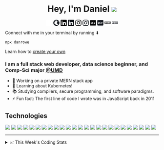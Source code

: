 <h1 align="center">Hey, I'm Daniel <img src="https://emojis.slackmojis.com/emojis/images/1595173218/9723/dog_cool.gif?1595173218" width="30" margin-top="5"/></h1>
<p align="center">
<a href=https://drowe.dev target="blank"><img align="center" src="./img/globe.svg" alt="drowe.dev" height="20" width="20" /></a>
<a href=https://drowe.dev target="blank"><img align="center" src="./img/globe_dark.svg" alt="drowe.dev" height="20" width="20" /></a>
<a href=https://linkedin.com/in/danjrowe target="blank"><img align="center" src="./img/linkedin.svg" alt="danjrowe" height="20" width="20" /></a>
<a href=https://linkedin.com/in/danjrowe target="blank"><img align="center" src="./img/linkedin_dark.svg" alt="danjrowe" height="20" width="20" /></a>
<a href=https://instagram.com/drowes target="blank"><img align="center" src="./img/instagram.svg" alt="drowes" height="20" width="20" /></a>
<a href=https://instagram.com/drowes target="blank"><img align="center" src="./img/instagram_dark.svg" alt="drowes" height="20" width="20" /></a>
<a href=https://dev.to/danrowe target="blank"><img align="center" src="./img/dev-badge.svg" alt="Daniel Rowe's DEV Profile" height="20" width="20"></a>
<a href=https://dev.to/danrowe target="blank"><img align="center" src="./img/dev-badge_dark.svg" alt="Daniel Rowe's DEV Profile" height="20" width="20"></a>
<a href=https://www.npmjs.com/~danrowe target="blank"><img align="center" src="./img/npm.svg" alt="Daniel Rowe's npmjs profile" height="20" width="20" /></a>
<a href=https://www.npmjs.com/~danrowe target="blank"><img align="center" src="./img/npm_dark.svg" alt="Daniel Rowe's npmjs profile" height="20" width="20" /></a>
</p>

Connect with me in your terminal by running ⬇
```bash
npx danrowe
```
Learn how to [create your own](https://github.com/DanRowe/npx-card#readme)

### I am a full stack web developer, data science beginner, and Comp-Sci major [@UMD](https://umd.edu/)

- 🔭 Working on a private MERN stack app
- 🌱 Learning about Kubernetes!
- 📚 Studying compilers, secure programming, and software paradigms.
- ⚡ Fun fact: The first line of code I wrote was in JavaScript back in 2011

## Technologies

<div>
<img src="https://img.shields.io/badge/javascript%20-%23323330.svg?&style=for-the-badge&logo=javascript&logoColor=%23F7DF1E"/>
<img src="https://img.shields.io/badge/typescript%20-%23007ACC.svg?&style=for-the-badge&logo=typescript&logoColor=white"/>
<img src="https://img.shields.io/badge/html5%20-%23E34F26.svg?&style=for-the-badge&logo=html5&logoColor=white"/>
<img src="https://img.shields.io/badge/css3%20-%231572B6.svg?&style=for-the-badge&logo=css3&logoColor=white"/>
<img src="https://img.shields.io/badge/python%20-%2314354C.svg?&style=for-the-badge&logo=python&logoColor=white"/>
<img src="https://img.shields.io/badge/java-%23ED8B00.svg?&style=for-the-badge&logo=java&logoColor=white"/>
<img src="https://img.shields.io/badge/ruby-%23CC342D.svg?&style=for-the-badge&logo=ruby&logoColor=white"/>
<img src="https://img.shields.io/badge/go-%2300ADD8.svg?&style=for-the-badge&logo=go&logoColor=white"/>
<img src="https://img.shields.io/badge/c%20-%2300599C.svg?&style=for-the-badge&logo=c&logoColor=white"/>
<img src="https://img.shields.io/badge/c++%20-%2300599C.svg?&style=for-the-badge&logo=c%2B%2B&ogoColor=white"/>
<img src="https://img.shields.io/badge/ocaml%20-%23EC6813.svg?&style=for-the-badge&logo=ocaml&logoColor=white"/>
<img src="https://img.shields.io/badge/react%20-%2320232a.svg?&style=for-the-badge&logo=react&logoColor=%2361DAFB"/>
<img src="https://img.shields.io/badge/angular%20-%23DD0031.svg?&style=for-the-badge&logo=angular&logoColor=white"/>
<img src="https://img.shields.io/badge/express.js%20-%23404d59.svg?&style=for-the-badge"/>
<img src="https://img.shields.io/badge/gatsby%20-%23663399.svg?&style=for-the-badge&logo=gatsby&logoColor=white"/>
<img src="https://img.shields.io/badge/material%20ui%20-%230081CB.svg?&style=for-the-badge&logo=material-ui&logoColor=white"/>
<img src="https://img.shields.io/badge/bootstrap%20-%23563D7C.svg?&style=for-the-badge&logo=bootstrap&logoColor=white"/>
<img src ="https://img.shields.io/badge/MongoDB-%234ea94b.svg?&style=for-the-badge&logo=mongodb&logoColor=white"/>
<img src="https://img.shields.io/badge/mysql%20-%234479A1.svg?&style=for-the-badge&logo=mysql&logoColor=white"/>
<img src="https://img.shields.io/badge/heroku%20-%23430098.svg?&style=for-the-badge&logo=heroku&logoColor=white"/>
<img src="https://img.shields.io/badge/AWS%20-%23FF9900.svg?&style=for-the-badge&logo=amazon-aws&logoColor=white"/>
<img src="https://img.shields.io/badge/firebase%20-%23FFCA28.svg?&style=for-the-badge&logo=firebase&logoColor=white"/>
<img src="https://img.shields.io/badge/vscode%20-%23007ACC.svg?&style=for-the-badge&logo=visual%20studio%20code&logoColor=white"/>
<img src="https://img.shields.io/badge/git%20-%23F05033.svg?&style=for-the-badge&logo=git&logoColor=white"/>
<img src="https://img.shields.io/badge/nginx%20-%23009639.svg?&style=for-the-badge&logo=nginx&logoColor=white"/>
</div>

---

<details>
    <summary>📈 This Week's Coding Stats</summary>

<!-- [![DanRowe1's github stats](https://github-readme-stats.danrowe1.vercel.app/api?username=DanRowe1&count_private=true&show_icons=true)](https://github.com/anuraghazra/github-readme-stats) -->

<!--START_SECTION:waka-->
**🐱 My Github Data** 

> 🏆 6 Contributions in the Year 2021
 > 
> 📦 160.9 kB Used in Github's Storage 
 > 
> 🚫 Not Opted to Hire
 > 
> 📜 15 Public Repositories 
 > 
> 🔑 23 Private Repositories  
 > 
**I'm a Night 🦉** 

```text
🌞 Morning    8 commits      █░░░░░░░░░░░░░░░░░░░░░░░░   4.02% 
🌆 Daytime    38 commits     ████░░░░░░░░░░░░░░░░░░░░░   19.1% 
🌃 Evening    93 commits     ███████████░░░░░░░░░░░░░░   46.73% 
🌙 Night      60 commits     ███████░░░░░░░░░░░░░░░░░░   30.15%

```
📅 **I'm Most Productive on Wednesday** 

```text
Monday       21 commits     ██░░░░░░░░░░░░░░░░░░░░░░░   10.55% 
Tuesday      27 commits     ███░░░░░░░░░░░░░░░░░░░░░░   13.57% 
Wednesday    40 commits     █████░░░░░░░░░░░░░░░░░░░░   20.1% 
Thursday     32 commits     ████░░░░░░░░░░░░░░░░░░░░░   16.08% 
Friday       37 commits     ████░░░░░░░░░░░░░░░░░░░░░   18.59% 
Saturday     20 commits     ██░░░░░░░░░░░░░░░░░░░░░░░   10.05% 
Sunday       22 commits     ██░░░░░░░░░░░░░░░░░░░░░░░   11.06%

```


📊 **This Week I Spent My Time On** 

```text
💬 Programming Languages: 
JavaScript               4 hrs 8 mins        █████████░░░░░░░░░░░░░░░░   38.71% 
JSON                     3 hrs 39 mins       ████████░░░░░░░░░░░░░░░░░   34.23% 
Markdown                 1 hr 9 mins         ██░░░░░░░░░░░░░░░░░░░░░░░   10.84% 
Bash                     54 mins             ██░░░░░░░░░░░░░░░░░░░░░░░   8.56% 
Other                    47 mins             █░░░░░░░░░░░░░░░░░░░░░░░░   7.34%

🔥 Editors: 
VS Code                  10 hrs 41 mins      █████████████████████████   100.0%

```


<!--END_SECTION:waka-->
